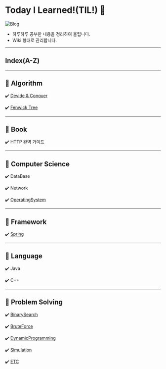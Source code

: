 # Today I Learned!(TIL!) 🌱
[![Blog](https://img.shields.io/badge/Blog-daisy.day()-green.svg)](https://daisy-day.tistory.com/)

- 하루하루 공부한 내용을 정리하여 올립니다.
- Wiki 형태로 관리합니다.

---
## Index(A-Z)

---
## 📗 Algorithm
✔️ [Devide & Conquer](https://daisy-day.tistory.com/161)

✔️ [Fenwick Tree](https://daisy-day.tistory.com/148)

---
## 📗 Book
✔️ HTTP 완벽 가이드

---
## 📗 Computer Science
✔️ DataBase

✔️ Network

✔️ [OperatingSystem](OperatingSystem/ComputerScience_OperatingSystem.md)

---
## 📗 Framework
✔️ [Spring](Spring/Framework_Spring.md)

---
## 📗 Language
✔️ Java

✔️ C++

---
## 📗 Problem Solving
✔️ [BinarySearch](BinarySearch/ProblemSolving_BinarySearch.md)

✔️ [BruteForce](BruteForce/ProblemSolving_BruteForce.md)

✔️ [DynamicProgramming](DynamicProgramming/ProblemSolving_DynamicProgramming.md)

✔️ [Simulation](Simulation/ProblemSolving_Simulation.md)

✔️ [ETC](ETC/ProblemSolving_ETC.md)